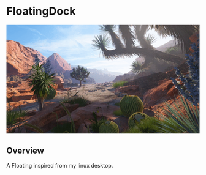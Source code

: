 # FloatingDock

![floatingDockWorking](https://github.com/vasanth064/floatingDock/blob/main/assets/floatingDock.gif?raw=true)

## Overview

A Floating inspired from my linux desktop.

